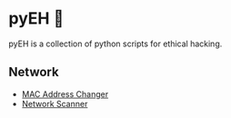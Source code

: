 # pyEH :snake:		

pyEH is a collection of python scripts for ethical hacking.

## Network

* [MAC Address Changer](https://github.com/lulzeDD/python-tools/blob/main/mac_changer.py)
* [Network Scanner](https://github.com/lulzeDD/pyEH/blob/main/network_scan.py)


